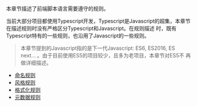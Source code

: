 本章节描述了前端脚本语言需要遵守的规则。

当前大部分项目都使用Typescript开发，Typescript是Javascript的超集，本章节在描述规则时没有严格区分Typescript和Javascript。在规则描述
时，既有Typescript特有的一些规则，也沿用了Javascript的一些规则。

> 本章节提到的Javascript指的是下一代Javascript: ES6, ES2016, ES next... 。由于目前使用ES5的项目较少，且多为老项目，本章节对ES5不
>再做详细描述。


- [命名规则](naming-rules.md)
- [风格规则](style-rules.md)
- [格式化规则](formatting-rules.md)
- [元数据规则](meta-rules.md)

